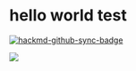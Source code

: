 # hello world test

[![hackmd-github-sync-badge](https://hackmd.io/ww5i9WCJSRWoKja1RwgXvQ/badge)](https://hackmd.io/ww5i9WCJSRWoKja1RwgXvQ)

![](https://i.imgur.com/jMTmvCd.gif)
